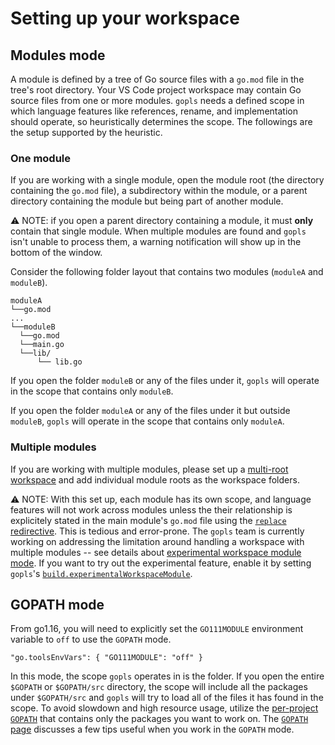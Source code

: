 # Setting up your workspace

## Modules mode
A module is defined by a tree of Go source files with a `go.mod` file in the tree's root directory. Your VS Code project workspace may contain Go source files from one or more modules. `gopls` needs a defined scope in which language features like references, rename, and implementation should operate, so heuristically determines the scope. The followings are the setup supported by the heuristic.

### One module
If you are working with a single module, open the module root (the directory containing the `go.mod` file), a subdirectory within the module, or a parent directory containing the module but being part of another module.

⚠️ NOTE: if you open a parent directory containing a module, it must **only** contain that single module. When multiple modules are found and `gopls` isn't unable to process them, a warning notification will show up in the bottom of the window. <!-- TODO: screenshot? -->

Consider the following folder layout that contains two modules (`moduleA` and `moduleB`).
  ```
  moduleA
  └──go.mod
  ...
  └──moduleB
    └──go.mod
    └──main.go
    └──lib/
        └── lib.go
  ```
If you open the folder `moduleB` or any of the files under it, `gopls` will operate in the scope that contains only `moduleB`.
  
If you open the folder `moduleA` or any of the files under it but outside `moduleB`, `gopls` will operate in the scope that contains only `moduleA`.

### Multiple modules
If you are working with multiple modules, please set up a [multi-root workspace](https://code.visualstudio.com/docs/editor/multi-root-workspaces) and add individual module roots as the workspace folders.

⚠️ NOTE: With this set up, each module has its own scope, and language features will not work across modules unless the their relationship is explicitely stated in the main module's `go.mod` file using the [`replace` redirective](https://github.com/golang/go/wiki/Modules#when-should-i-use-the-replace-directive). This is tedious and error-prone. The `gopls` team is currently working on addressing the limitation around handling a workspace with multiple modules -- see details about [experimental workspace module mode](https://github.com/golang/tools/blob/master/gopls/doc/workspace.md#workspace-module-experimental). If you want to try out the experimental feature, enable it by setting `gopls`'s [`build.experimentalWorkspaceModule`](settings.md#buildexpandworkspacetomodule).

<!-- TODO: Vendor mode -->

## GOPATH mode
From go1.16, you will need to explicitly set the `GO111MODULE` environment variable to `off` to use the `GOPATH` mode.
  ```
  "go.toolsEnvVars": { "GO111MODULE": "off" }
  ```
  In this mode, the scope `gopls` operates in is the folder. If you open the entire `$GOPATH`
or `$GOPATH/src` directory, the scope will include all the packages under `$GOPATH/src`
and `gopls` will try to load all of the files it has found in the scope. To avoid slowdown
and high resource usage, utilize the [per-project `GOPATH`](gopath.md#different-gopaths-for-different-projects) that contains only the packages
you want to work on. The [`GOPATH` page](gopath.md)
discusses a few tips useful when you work in the `GOPATH` mode.
